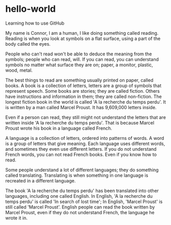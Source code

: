 # hello-world
Learning how to use GitHub

My name is Connor, I am a human, I like doing something called reading.
Reading is when you look at symbols on a flat surface, using a part of the body called the eyes.

People who can't read won't be able to deduce the meaning from the symbols; people who can read, will.
If you can read, you can understand symbols no matter what surface they are on; paper, a monitor, plastic, wood, metal.

The best things to read are something usually printed on paper, called books.
A book is a collection of letters, letters are a group of symbols that represent speech.
Some books are stories; they are called fiction. Others have instructions and information in them; they are called non-fiction.
The longest fiction book in the world is called 'A la recherche du temps perdu'. It is written by a man called Marcel Proust. It has 9,609,000 letters inside.

Even if a person can read, they still might not understand the letters that are written inside 'A la recherche du temps perdu'.
That is because Marcel Proust wrote his book in a language called French.

A language is a collection of letters, ordered into patterns of words. A word is a group of letters that give meaning.
Each language uses different words, and sometimes they even use different letters.
If you do not understand French words, you can not read French books. Even if you know how to read.

Some people understand a lot of different languages; they do something called translating.
Translating is when something in one language is recreated in a different language.

The book 'A la recherche du temps perdu' has been translated into other languages, including one called English.
In English, 'A la recherche du temps perdu' is called 'In search of lost time'; In English, 'Marcel Proust' is still called 'Marcel Proust'.
English people can read the book written by Marcel Proust, even if they do not understand French, the language he wrote it in.
